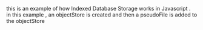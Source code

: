 this is an example of how Indexed Database Storage works in Javascript .  
in this example , an objectStore is created and then a pseudoFile is added to the objectStore
